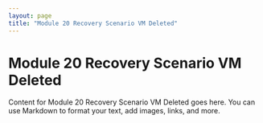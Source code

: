 ```yaml
---
layout: page
title: "Module 20 Recovery Scenario VM Deleted"
---
```


# Module 20 Recovery Scenario VM Deleted

Content for Module 20 Recovery Scenario VM Deleted goes here. You can use Markdown to format your text, add images, links, and more.

